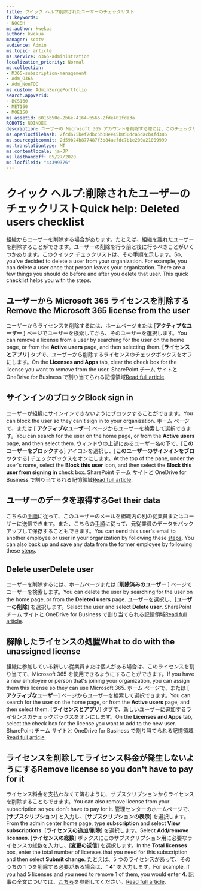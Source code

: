 ```yaml
---
title: クイック ヘルプ削除されたユーザーのチェックリスト
f1.keywords:
- NOCSH
ms.author: kwekua
author: kwekua
manager: scotv
audience: Admin
ms.topic: article
ms.service: o365-administration
localization_priority: Normal
ms.collection:
- M365-subscription-management
- Adm_O365
- Adm_NonTOC
ms.custom: AdminSurgePortfolio
search.appverid:
- BCS160
- MET150
- MOE150
ms.assetid: 6016b50e-2b6e-4164-b565-2fde401fda3a
ROBOTS: NOINDEX
description: ユーザーの Microsoft 365 アカウントを削除する際には、このチェックリストに従ってください。
ms.openlocfilehash: 2fcd675bef7dbc5b38ee45b050dca5dacb4fd386
ms.sourcegitcommit: 2d59b24b877487f3b84aefdc7b1e200a21009999
ms.translationtype: MT
ms.contentlocale: ja-JP
ms.lasthandoff: 05/27/2020
ms.locfileid: "44399376"
---
```

# <a name="quick-help-deleted-users-checklist"></a><span data-ttu-id="67c30-103">クイック ヘルプ:削除されたユーザーのチェックリスト</span><span class="sxs-lookup"><span data-stu-id="67c30-103">Quick help: Deleted users checklist</span></span>

<span data-ttu-id="67c30-p101">組織からユーザーを削除する場合があります。たとえば、組織を離れたユーザーを削除することができます。ユーザーの削除を行う前と後に行うべきことがいくつかあります。このクイック チェックリストは、その手順を示します。</span><span class="sxs-lookup"><span data-stu-id="67c30-p101">So, you've decided to delete a user from your organization. For example, you can delete a user once that person leaves your organization. There are a few things you should do before and after you delete that user. This quick checklist helps you with the steps.</span></span>
  
## <a name="remove-the-microsoft-365-license-from-the-user"></a><span data-ttu-id="67c30-108">ユーザーから Microsoft 365 ライセンスを削除する</span><span class="sxs-lookup"><span data-stu-id="67c30-108">Remove the Microsoft 365 license from the user</span></span>

<span data-ttu-id="67c30-109">ユーザーからライセンスを削除するには、ホームページまたは [**アクティブなユーザー** ] ページでユーザーを検索してから、そのユーザーを選択します。</span><span class="sxs-lookup"><span data-stu-id="67c30-109">You can remove a license from a user by searching for the user on the home page, or from the **Active users** page, and then selecting them.</span></span> <span data-ttu-id="67c30-110">[**ライセンスとアプリ**] タブで、ユーザーから削除するライセンスのチェックボックスをオフにします。</span><span class="sxs-lookup"><span data-stu-id="67c30-110">On the **Licenses and Apps** tab, clear the check box for the license you want to remove from the user.</span></span> <span data-ttu-id="67c30-111">SharePoint チーム サイトと OneDrive for Business で割り当てられる記憶領域</span><span class="sxs-lookup"><span data-stu-id="67c30-111">[Read full article](../manage/remove-licenses-from-users.md).</span></span>
  
## <a name="block-sign-in"></a><span data-ttu-id="67c30-112">サインインのブロック</span><span class="sxs-lookup"><span data-stu-id="67c30-112">Block sign in</span></span>

<span data-ttu-id="67c30-113">ユーザーが組織にサインインできないようにブロックすることができます。</span><span class="sxs-lookup"><span data-stu-id="67c30-113">You can block the user so they can't sign in to your organization.</span></span> <span data-ttu-id="67c30-114">ホーム ページで、または [ **アクティブなユーザー**] ページからユーザーを検索して選択できます。</span><span class="sxs-lookup"><span data-stu-id="67c30-114">You can search for the user on the home page, or from the **Active users** page, and then select them.</span></span> <span data-ttu-id="67c30-115">ウィンドウの上部にあるユーザー名の下で、[**このユーザーをブロック**する] アイコンを選択し、[**このユーザーのサインインをブロック**する] チェックボックスをオンにします。</span><span class="sxs-lookup"><span data-stu-id="67c30-115">At the top of the pane, under the user's name, select the **Block this user** icon, and then select the **Block this user from signing in** check box.</span></span> <span data-ttu-id="67c30-116">SharePoint チーム サイトと OneDrive for Business で割り当てられる記憶領域</span><span class="sxs-lookup"><span data-stu-id="67c30-116">[Read full article](../add-users/assign-admin-roles.md).</span></span>
  
## <a name="get-their-data"></a><span data-ttu-id="67c30-117">ユーザーのデータを取得する</span><span class="sxs-lookup"><span data-stu-id="67c30-117">Get their data</span></span>

<span data-ttu-id="67c30-p104">こちらの[手順](../add-users/remove-former-employee.md)に従って、このユーザーのメールを組織内の別の従業員またはユーザーに送信できます。また、こちらの[手順](../add-users/get-access-to-and-back-up-a-former-user-s-data.md)に従って、元従業員のデータをバックアップして保存することもできます。</span><span class="sxs-lookup"><span data-stu-id="67c30-p104">You can send this user's email to another employee or user in your organization by following these [steps](../add-users/remove-former-employee.md). You can also back up and save any data from the former employee by following these [steps](../add-users/get-access-to-and-back-up-a-former-user-s-data.md).</span></span>
  
## <a name="delete-user"></a><span data-ttu-id="67c30-120">Delete user</span><span class="sxs-lookup"><span data-stu-id="67c30-120">Delete user</span></span>

<span data-ttu-id="67c30-121">ユーザーを削除するには、ホームページまたは [**削除済みのユーザー** ] ページでユーザーを検索します。</span><span class="sxs-lookup"><span data-stu-id="67c30-121">You can delete the user by searching for the user on the home page, or from the **Deleted users** page.</span></span> <span data-ttu-id="67c30-122">ユーザーを選択し、[**ユーザーの削除**] を選択します。</span><span class="sxs-lookup"><span data-stu-id="67c30-122">Select the user and select **Delete user**.</span></span> <span data-ttu-id="67c30-123">SharePoint チーム サイトと OneDrive for Business で割り当てられる記憶領域</span><span class="sxs-lookup"><span data-stu-id="67c30-123">[Read full article](../add-users/delete-a-user.md).</span></span>
  
## <a name="what-to-do-with-the-unassigned-license"></a><span data-ttu-id="67c30-124">解除したライセンスの処置</span><span class="sxs-lookup"><span data-stu-id="67c30-124">What to do with the unassigned license</span></span>

<span data-ttu-id="67c30-125">組織に参加している新しい従業員または個人がある場合は、このライセンスを割り当てて、Microsoft 365 を使用できるようにすることができます。</span><span class="sxs-lookup"><span data-stu-id="67c30-125">If you have a new employee or person that's joining your organization, you can assign them this license so they can use Microsoft 365.</span></span> <span data-ttu-id="67c30-126">ホーム ページで、または [ **アクティブなユーザー**] ページからユーザーを検索して選択できます。</span><span class="sxs-lookup"><span data-stu-id="67c30-126">You can search for the user on the home page, or from the **Active users** page, and then select them.</span></span> <span data-ttu-id="67c30-127">[**ライセンスとアプリ**] タブで、新しいユーザーに追加するライセンスのチェックボックスをオンにします。</span><span class="sxs-lookup"><span data-stu-id="67c30-127">On the **Licenses and Apps** tab, select the check box for the license you want to add to the new user.</span></span> <span data-ttu-id="67c30-128">SharePoint チーム サイトと OneDrive for Business で割り当てられる記憶領域</span><span class="sxs-lookup"><span data-stu-id="67c30-128">[Read full article](../manage/assign-licenses-to-users.md).</span></span>
  
## <a name="remove-license-so-you-dont-have-to-pay-for-it"></a><span data-ttu-id="67c30-129">ライセンスを削除してライセンス料金が発生しないようにする</span><span class="sxs-lookup"><span data-stu-id="67c30-129">Remove license so you don't have to pay for it</span></span>

<span data-ttu-id="67c30-130">ライセンス料金を支払わなくて済むように、サブスクリプションからライセンスを削除することもできます。</span><span class="sxs-lookup"><span data-stu-id="67c30-130">You can also remove license from your subscription so you don't have to pay for it.</span></span> <span data-ttu-id="67c30-131">管理センターのホームページで、[**サブスクリプション**] と入力し、[**サブスクリプションの表示**] を選択します。</span><span class="sxs-lookup"><span data-stu-id="67c30-131">From the admin center home page, type **subscription** and select **View subscriptions**.</span></span> <span data-ttu-id="67c30-132">[**ライセンスの追加/削除**] を選択します。</span><span class="sxs-lookup"><span data-stu-id="67c30-132">Select **Add/remove licenses**.</span></span> <span data-ttu-id="67c30-133">[**ライセンスの総数**] ボックスにこのサブスクリプション用に必要なライセンスの総数を入力し、[**変更の送信**] を選択します。</span><span class="sxs-lookup"><span data-stu-id="67c30-133">In the **Total licenses** box, enter the total number of licenses that you need for this subscription and then select **Submit change**.</span></span> <span data-ttu-id="67c30-134">たとえば、5 つのライセンスがあって、そのうちの 1 つを削除する必要がある場合は、" **4**" を入力します。</span><span class="sxs-lookup"><span data-stu-id="67c30-134">For example, if you had 5 licenses and you need to remove 1 of them, you would enter **4**.</span></span> <span data-ttu-id="67c30-135">記事の全文については、[こちら](../../commerce/licenses/remove-licenses-from-subscription.md)を参照してください。</span><span class="sxs-lookup"><span data-stu-id="67c30-135">[Read full article](../../commerce/licenses/remove-licenses-from-subscription.md).</span></span>
